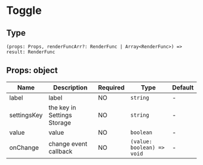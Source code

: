 
# Toggle

## Type[​](/docs/1.0/reference/app-settings-api/ui/toggle/#type "Direct link to Type")

```
(props: Props, renderFuncArr?: RenderFunc | Array<RenderFunc>) => result: RenderFunc  

```
## Props: object[​](/docs/1.0/reference/app-settings-api/ui/toggle/#props-object "Direct link to Props: object")

| Name | Description | Required | Type | Default |
| --- | --- | --- | --- | --- |
| label | label | NO | `string` | - |
| settingsKey | the key in Settings Storage | NO | `string` | - |
| value | value | NO | `boolean` | - |
| onChange | change event callback | NO | `(value: boolean) => void` | - |

